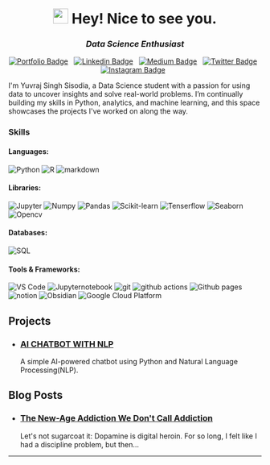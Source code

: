 <h1 align="center">
  <img src="https://emojis.slackmojis.com/emojis/images/1531849430/4246/blob-sunglasses.gif?1531849430" width="30"/>
  Hey! Nice to see you.
</h1>

<h3 align="center"><i>Data Science Enthusiast</i></h3>

<div align="center">

[![Portfolio Badge](https://img.shields.io/badge/Portfolio-FACC15)](https://yuvraj-sisodia.github.io/)&nbsp;&nbsp;
[![Linkedin Badge](https://img.shields.io/badge/LinkedIn-0077B5?style=flat&logo=linkedin&logoColor=white)](https://www.linkedin.com/in/yuvraj-singh-sisodia/)&nbsp;&nbsp;
[![Medium Badge](https://img.shields.io/badge/Medium-12100E?style=flat&logo=medium&logoColor=white)](https://www.medium.com/@yuvrajsisodia)&nbsp;&nbsp;
[![Twitter Badge](https://img.shields.io/badge/Twitter-1DA1F2?style=flat&logo=twitter&logoColor=white)](https://x.com/_yuvrajsisodia)&nbsp;&nbsp;
[![Instagram Badge](https://img.shields.io/badge/Instagram-E4405F?style=flat&logo=instagram&logoColor=white)](https://www.instagram.com/_yuvrajsisodia/)&nbsp;&nbsp;
<!-- [![DEV Badge](https://img.shields.io/badge/DEV-0A0A0A?style=flat&logo=dev.to&logoColor=white)](https://www.dev.to/juniorcl/)&nbsp;&nbsp;
[![Kaggle Badge](https://img.shields.io/badge/-Kaggle-23BFFF?style=flat&logo=Kaggle&logoColor=white)](https://www.kaggle.com/juniorcl)&nbsp;&nbsp;
[![GitLab Badge](https://img.shields.io/badge/GitLab-330F63?style=flat&logo=gitlab&logoColor=white)](https://www.gitlab.com/juniorcl/)&nbsp;&nbsp;
[![Gmail Badge](https://img.shields.io/badge/Gmail-D14836?style=flat&logo=gmail&logoColor=white&link=mailto:clebiomojunior@gmail.com)](mailto:clebiomojunior@gmail.com)&nbsp;&nbsp; -->

</div>

I'm Yuvraj Singh Sisodia, a Data Science student with a passion for using data to uncover insights and solve real-world problems. I’m continually building my skills in Python, analytics, and machine learning, and this space showcases the projects I've worked on along the way.

<h3>Skills</h3>
<!-- <img alt="" src="" /><img alt="Jupyter" src="" />  -->

<h4>Languages:</h4>
<p>
	<img alt="Python" src="https://img.shields.io/badge/Python-FACC15?style=flat&logo=python&logoColor=blue&logoSize=auto" />
	<img alt="R" src="https://img.shields.io/badge/R-3B82F6?style=flat&logo=R&logoColor=white&logoSize=auto" />
	<img alt="markdown" src="https://img.shields.io/badge/Markdown-000000?style=flat&logo=markdown&logoColor=white" />
</p>

<h4>Libraries:</h4>
<p>
	<img alt="Jupyter" src="https://img.shields.io/badge/Jupyter-F37626.svg?&style=flat&logo=Jupyter&logoColor=white" />
	<img alt="Numpy" src="https://img.shields.io/badge/Numpy-777BB4?style=flat&logo=numpy&logoColor=white" />
	<img alt="Pandas" src="https://img.shields.io/badge/Pandas-2C2D72?style=flat&logo=pandas&logoColor=white" />
	<img alt="Scikit-learn" src="https://img.shields.io/badge/scikit_learn-F7931E?style=flat&logo=scikit-learn&logoColor=white" />
	<img alt="Tenserflow" src="https://img.shields.io/badge/TensorFlow-FF6F00?style=flat&logo=TensorFlow&logoColor=white" />
	<img alt="Seaborn" src="https://img.shields.io/badge/Seaborn-3B82F6?style=flat&logo=Seaborn&logoColor=white" />
	<img alt="Opencv" src="https://img.shields.io/badge/OpenCV-27338e?style=flat&logo=OpenCV&logoColor=white" />
</p>

<h4>Databases:</h4>
<p>
	<img alt="SQL" src="https://img.shields.io/badge/MySQL-005C84?style=flat&logo=mysql&logoColor=white" />
</p>

<h4>Tools & Frameworks:</h4>
<p>
	<img alt="VS Code" src="https://img.shields.io/badge/VS%20Code-3B82F6?style=flat&logoColor=white&logoSize=auto" />
	<img alt="Jupyternotebook" src="https://img.shields.io/badge/Jupyter Notebook-F37626.svg?&style=flat&logo=Jupyter&logoColor=white" />
	<img alt="git" src="https://img.shields.io/badge/-Git-F05032?style=flat-square&logo=git&logoColor=white" />
	<img alt="github actions" src="https://img.shields.io/badge/-Github_Actions-2088FF?style=flat-square&logo=github-actions&logoColor=white" />
	<img alt="Github pages" src="https://img.shields.io/badge/GitHub%20Pages-222222?style=flat&logo=GitHub%20Pages&logoColor=white" />
	<img alt="notion" src="https://img.shields.io/badge/Notion-FFFFFF?style=flat&logo=notion&logoColor=black&logoSize=auto" />
	<img alt="Obsidian" src="https://img.shields.io/badge/Obsidian-9370DB?style=flat&logo=obsidian&logoColor=white&logoSize=auto" />
	<img alt="Google Cloud Platform" src="https://img.shields.io/badge/-Google_Cloud_Platform-1a73e8?style=flat-square&logo=google-cloud&logoColor=white" />
</p>
  

## Projects

* ### [AI CHATBOT WITH NLP](https://github.com/yuvraj-sisodia/AI-CHATBOT-WITH-NLP)

  	A simple AI-powered chatbot using Python and Natural Language Processing(NLP).


## Blog Posts

* ### [The New-Age Addiction We Don't Call Addiction](https://medium.com/@yuvrajsisodia/the-new-age-addiction-we-dont-call-addiction-281d1a6cb697)

	Let's not sugarcoat it: Dopamine is digital heroin. For so long, I felt like I had a discipline problem, but then...

---
